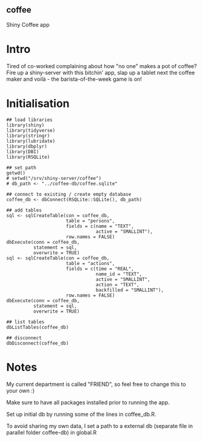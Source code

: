 ## coffee


Shiny Coffee app


# Intro

Tired of co-worked complaining about how "no one" makes a pot of coffee?
Fire up a shiny-server with this bitchin' app, slap up a tablet next the coffee maker and voilà - the barista-of-the-week game is on!


# Initialisation

```{r}
## load libraries
library(shiny)
library(tidyverse)
library(stringr)
library(lubridate)
library(dbplyr)
library(DBI)
library(RSQLite)

## set path
getwd()
# setwd("/srv/shiny-server/coffee")
# db_path <- "../coffee-db/coffee.sqlite"

## connect to existing / create empty database
coffee_db <- dbConnect(RSQLite::SQLite(), db_path)

## add tables
sql <- sqlCreateTable(con = coffee_db, 
                      table = "persons", 
                      fields = c(name = "TEXT", 
                                 active = "SMALLINT"), 
                      row.names = FALSE)
dbExecute(conn = coffee_db, 
          statement = sql, 
          overwrite = TRUE)
sql <- sqlCreateTable(con = coffee_db, 
                      table = "actions", 
                      fields = c(time = "REAL",
                                 name_id = "TEXT", 
                                 active = "SMALLINT", 
                                 action = "TEXT",
                                 backfilled = "SMALLINT"), 
                      row.names = FALSE)
dbExecute(conn = coffee_db, 
          statement = sql, 
          overwrite = TRUE)

## list tables
dbListTables(coffee_db)

## disconnect
dbDisconnect(coffee_db)
```



# Notes

My current department is called "FRIEND", so feel free to change this to your own :)

Make sure to have all packages installed prior to running the app.

Set up initial db by running some of the lines in coffee_db.R.

To avoid sharing my own data, I set a path to a external db (separate file in parallel folder coffee-db) in global.R
